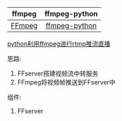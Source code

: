 

|ffmpeg|ffmpeg-python|
|:-:|:-:|
|[FFmpeg](https://ffmpeg.org/ffmpeg.html)|[ffmpeg-python](https://github.com/kkroening/ffmpeg-python)|

[python利用ffmpeg进行rtmp推流直播](https://blog.csdn.net/rainweic/article/details/94666527)


思路:
  1. FFserver搭建视频流中转服务
  2. FFmpeg将视频帧推送到FFserver中
  

组件:
 1. FFserver
 
